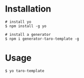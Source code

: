 # Installation

```
# install yo
$ npm install -g yo

# install a generator
$ npm i generator-taro-template -g
```

# Usage

```
$ yo taro-template
```

